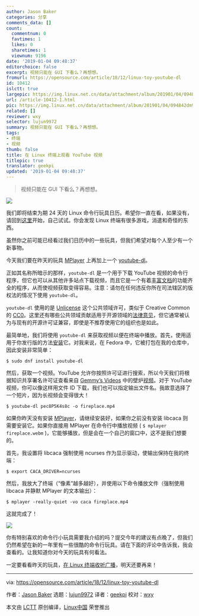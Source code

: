 ```yaml
---
author: Jason Baker
categories: 分享
comments_data: []
count:
  commentnum: 0
  favtimes: 1
  likes: 0
  sharetimes: 1
  viewnum: 9196
date: '2019-01-04 09:48:37'
editorchoice: false
excerpt: 视频只能在 GUI 下看么？再想想。
fromurl: https://opensource.com/article/18/12/linux-toy-youtube-dl
id: 10412
islctt: true
largepic: https://img.linux.net.cn/data/attachment/album/201901/04/094842dm9jhmg99meolcqm.png
url: /article-10412-1.html
pic: https://img.linux.net.cn/data/attachment/album/201901/04/094842dm9jhmg99meolcqm.png.thumb.jpg
related: []
reviewer: wxy
selector: lujun9972
summary: 视频只能在 GUI 下看么？再想想。
tags:
- 终端
- 视频
thumb: false
title: 在 Linux 终端上观看 YouTube 视频
titlepic: true
translator: geekpi
updated: '2019-01-04 09:48:37'
---
```



> 
> 视频只能在 GUI 下看么？再想想。
> 
> 
> 


![](/data/attachment/album/201901/04/094842dm9jhmg99meolcqm.png)


我们即将结束为期 24 天的 Linux 命令行玩具日历。希望你一直在看，如果没有，请回到[这里](https://opensource.com/article/18/12/linux-toy-boxes)开始，自己试试。你会发现 Linux 终端有很多游戏，消遣和奇怪的东西。


虽然你之前可能已经看过我们日历中的一些玩具，但我们希望对每个人至少有一个新事物。


今天我们要在昨天的玩具 [MPlayer](/article-10393-1.html) 上再加上一个 [youtube-dl](https://rg3.github.io/youtube-dl/)。


正如其名称所暗示的那样，`youtube-dl` 是一个用于下载 YouTube 视频的命令行程序，但它也可以从其他许多站点下载视频，而且它是一个有着[丰富文档](https://github.com/rg3/youtube-dl/blob/master/README.md#readme)的功能齐全的程序，从而使视频获取变得容易。注意：请勿在任何违反你所在司法辖区的版权法的情况下使用 `youtube-dl`。


`youtube-dl` 使用的是 [Unlicense](https://unlicense.org/) 这个公共领域许可，类似于 Creative Common 的 [CC0](https://creativecommons.org/share-your-work/public-domain/cc0/)。这里还有哪些公共领域贡献适用于开源领域的[法律意见](https://opensource.org/faq#public-domain)，但它通常被认为与现有的开源许可证兼容，即使是不推荐使用它的组织也是如此。


最简单地，我们将使用 `youtube-dl` 来获取视频以便在终端中播放。首先，使用适用于你发行版的方法[安装](https://github.com/rg3/youtube-dl/blob/master/README.md#installation)它。对我来说，在 Fedora 中，它被打包在我的仓库中，因此安装非常简单：



```
$ sudo dnf install youtube-dl
```

然后，获取一个视频。YouTube 允许你按照许可证进行搜索，所以今天我们将根据知识共享署名许可证查看来自 [Gemmy’s Videos](https://www.youtube.com/channel/UCwwaepmpWZVDd605MIRC20A) 中的壁炉[视频](https://www.youtube.com/watch?v=pec8P5K4s8c)。对于 YouTube 视频，你可以像这样用文件 ID 下载，我们也可以指定输出文件名。我故意选择了一个短片，因为长视频会变得很大！



```
$ youtube-dl pec8P5K4s8c -o fireplace.mp4
```

如果你昨天没有安装 [MPlayer](/article-10393-1.html)，请继续安装好，如果你之前没有安装 libcaca 则需要安装它。如果你直接用 MPlayer 在命令行中播放视频 ( `$ mplayer fireplace.webm` )，它能够播放，但是会在一个自己的窗口中，这不是我们想要的。


首先，我设置将 libcaca 强制使用 ncurses 作为显示驱动，使输出保持在我的终端：



```
$ export CACA_DRIVER=ncurses
```

然后，我放大了终端（“像素”越多越好），并使用以下命令播放文件（强制使用 libcaca 并静默 MPlayer 的文本输出）：



```
$ mplayer -really-quiet -vo caca fireplace.mp4
```

这就完成了！


![](/data/attachment/album/201901/04/094914tv4ke83ellhlaymk.gif)


你有特别喜欢的命令行小玩具需要我介绍的吗？提交今年的建议有点晚了，但我们仍然希望在新的一年里有一些很酷的命令行玩具。请在下面的评论中告诉我，我会查看的。让我知道你对今天的玩具有何看法。


一定要看看昨天的玩具，[在 Linux 终端收听广播](/article-10393-1.html)，明天还要再来！




---


via: <https://opensource.com/article/18/12/linux-toy-youtube-dl>


作者：[Jason Baker](https://opensource.com/users/jason-baker) 选题：[lujun9972](https://github.com/lujun9972) 译者：[geekpi](https://github.com/geekpi) 校对：[wxy](https://github.com/wxy)


本文由 [LCTT](https://github.com/LCTT/TranslateProject) 原创编译，[Linux中国](https://linux.cn/) 荣誉推出
